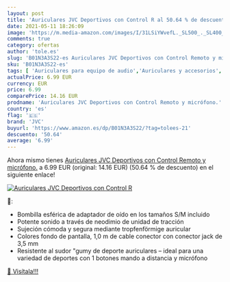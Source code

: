 ```yaml
---
layout: post
title: 'Auriculares JVC Deportivos con Control R al 50.64 % de descuento'
date: 2021-05-11 18:26:09
image: 'https://m.media-amazon.com/images/I/31LSiYWvefL._SL500_._SL400_.jpg'
comments: true
category: ofertas
author: 'tole.es'
slug: 'B01N3A3S22-es Auriculares JVC Deportivos con Control Remoto y micrófono.'
sku: 'B01N3A3S22-es'
tags: [ 'Auriculares para equipo de audio','Auriculares y accesorios','Electrónica','auriculares','jvc', ]
actualPrice: 6.99 EUR
currency: EUR
price: 6.99
comparePrice: 14.16 EUR
prodname: 'Auriculares JVC Deportivos con Control Remoto y micrófono.'
country: 'es'
flag: '🇪🇸'
brand: 'JVC'
buyurl: 'https://www.amazon.es/dp/B01N3A3S22/?tag=tolees-21'
descuento: '50.64'
average: '6.99'
---
```


Ahora mismo tienes [Auriculares JVC Deportivos con Control Remoto y micrófono.](https://www.amazon.es/dp/B01N3A3S22/?tag=tolees-21) a 6.99 EUR (original: 14.16 EUR) (50.64 %  de descuento) en el siguiente enlace!

[![Auriculares JVC Deportivos con Control R](https://m.media-amazon.com/images/I/31LSiYWvefL._SL500_._SL400_.jpg)](https://www.amazon.es/dp/B01N3A3S22/?tag=tolees-21)

🔎:

- Bombilla esférica de adaptador de oído en los tamaños S/M incluido
- Potente sonido a través de neodimio de unidad de tracción
- Sujeción cómoda y segura mediante tropfenförmige auricular
- Colores fondo de pantalla, 1,0 m de cable conector con conector jack de 3,5 mm
- Resistente al sudor "gumy de deporte auriculares – ideal para una variedad de deportes con 1 botones mando a distancia y micrófono

[🛒 Visítala!!!](https://www.amazon.es/dp/B01N3A3S22/?tag=tolees-21)
